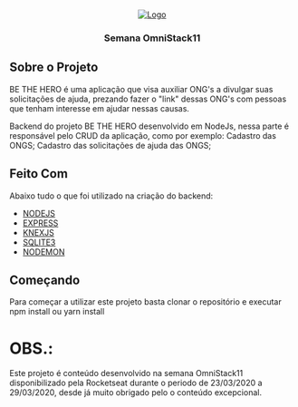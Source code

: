 <!-- PROJECT LOGO -->
<br />
<p align="center">
  <a href="https://rocketseat.com.br/week/inscricao/11.0" target="blank">
    <img src="https://redeinovadrogarias.s3-sa-east-1.amazonaws.com/Assinaturas/be-the-hero.svg" alt="Logo">
  </a>

  <h3 align="center">Semana OmniStack11</h3>
</p>


## Sobre o Projeto
  BE THE HERO é uma aplicação que visa auxiliar ONG's a divulgar suas solicitações de ajuda, prezando fazer o "link" dessas ONG's com  pessoas que tenham interesse em ajudar nessas causas.

  Backend do projeto BE THE HERO desenvolvido em NodeJs, nessa parte é responsável pelo CRUD da aplicação, como por exemplo:
  Cadastro das ONGS;
  Cadastro das solicitações de ajuda das ONGS;

 ## Feito Com
  Abaixo tudo o que foi utilizado na criação do backend:
  - [NODEJS](https://nodejs.org/en/)
  - [EXPRESS](https://expressjs.com/pt-br/)
  - [KNEXJS](http://knexjs.org)
  - [SQLITE3](https://www.npmjs.com/package/sqlite3)
  - [NODEMON](https://nodemon.io)

 ## Começando
  Para começar a utilizar este projeto basta clonar o repositório e executar npm install ou yarn install


 # OBS.: 
  Este projeto é conteúdo desenvolvido na semana OmniStack11 disponibilizado pela Rocketseat durante o periodo de 23/03/2020 a 29/03/2020, desde já muito obrigado pelo o conteúdo excepcional.